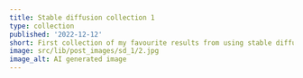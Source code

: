 ```yaml
---
title: Stable diffusion collection 1
type: collection
published: '2022-12-12'
short: First collection of my favourite results from using stable diffusion.
image: src/lib/post_images/sd_1/2.jpg
image_alt: AI generated image
---
```


<script lang="ts">
  import ImageGallery from '$lib/components/ImageGallery.svelte';
	import type Image from '$lib/types/Image';

  import img1 from '$lib/post_images/sd_1/1.jpg';
  import img2 from '$lib/post_images/sd_1/2.jpg';
  import img3 from '$lib/post_images/sd_1/3.jpg';
  import img4 from '$lib/post_images/sd_1/4.jpg';

  const images: Image[] =
    [
      {src: img1, alt: "AI generated image of an interdimensional alien woman casting a spell."},
      {src: img2, alt: "AI generated image of an alien abduction."},
      {src: img3, alt: "AI generated image of an interdimensional alien woman casting a spell."},
      {src: img4, alt: "AI generated image of an alien dance party"}
    ];
</script>

<ImageGallery images="{images}" />
